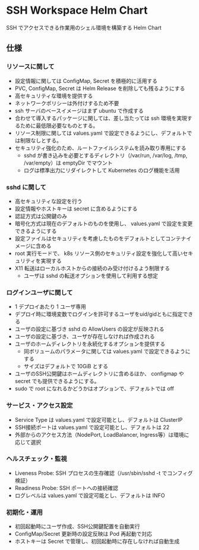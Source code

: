 # SSH Workspace Helm Chart

SSH でアクセスできる作業用のシェル環境を構築する Helm Chart

## 仕様

### リソースに関して

- 設定情報に関しては ConfigMap, Secret を積極的に活用する
- PVC, ConfigMap, Secret は Helm Release を削除しても残るようにする
- 高セキュリティな環境を提供する
- ネットワークポリシーは外付けするため不要
- ssh サーバのベースイメージはまず ubuntu で作成する
- 合わせて導入するパッケージに関しては、差し当たっては ssh 環境を実現するために最低限必要なものとする。
- リソース制限に関しては values.yaml で設定できるようにし、デフォルトでは制限なしとする。
- セキュリティ強化のため、ルートファイルシステムを読み取り専用にする
  - sshd が書き込みを必要とするディレクトリ（/var/run, /var/log, /tmp, /var/empty）は emptyDir でマウント
  - ログは標準出力にリダイレクトして Kubernetes のログ機能を活用

### sshd に関して

- 高セキュリティな設定を行う
- 設定情報やホストキーは secret に含めるようにする
- 認証方式は公開鍵のみ
- 暗号化方式は現在のデフォルトのものを使用し、 values.yaml で設定を変更できるようにする
- 設定ファイルはセキュリティを考慮したものをデフォルトとしてコンテナイメージに含める
- root 実行モードで、 k8s リソース側のセキュリティ設定を強化して高いセキュリティを実現する
- X11 転送はローカルホストからの接続のみ受け付けるよう制限する
  - ユーザは sshd の転送オプションを使用して利用する想定

### ログインユーザに関して

- 1 デプロイあたり 1 ユーザ専用
- デプロイ時に環境変数でログインを許可するユーザをuid/gidともに指定できる
- ユーザの設定に基づき sshd の AllowUsers の設定が反映される
- ユーザの設定に基づき、ユーザが存在しなければ作成される
- ユーザのホームディレクトリを永続化するオプションを提供する
  - 同ボリュームのパラメータに関しては values.yaml で設定できるようにする
  - サイズはデフォルトで 10GiB とする
- ユーザのSSH公開鍵はホームディレクトリに含めるほか、 configmap や secret でも提供できるようにする。
- sudo で root になれるかどうかはオプションで、デフォルトでは off

### サービス・アクセス設定

- Service Type は values.yaml で設定可能とし、デフォルトは ClusterIP
- SSH接続ポートは values.yaml で設定可能とし、デフォルトは 22
- 外部からのアクセス方法（NodePort, LoadBalancer, Ingress等）は環境に応じて選択

### ヘルスチェック・監視

- Liveness Probe: SSH プロセスの生存確認（/usr/sbin/sshd -t でコンフィグ検証）
- Readiness Probe: SSH ポートへの接続確認
- ログレベルは values.yaml で設定可能とし、デフォルトは INFO

### 初期化・運用

- 初回起動時にユーザ作成、SSH公開鍵配置を自動実行
- ConfigMap/Secret 更新時の設定反映は Pod 再起動で対応
- ホストキーは Secret で管理し、初回起動時に存在しなければ自動生成
